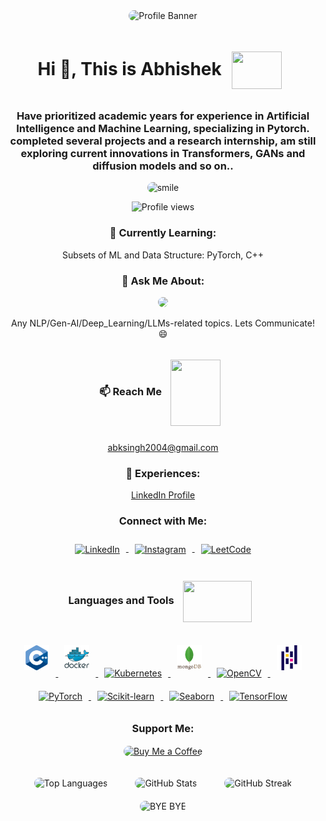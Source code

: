 <div align="center">
  <img src="https://github.com/user-attachments/assets/db6e5cd5-5e23-4ce6-be59-4bb21d202c3c" style="border-radius: 100px;" alt="Profile Banner"/>
  <h1 align="center">Hi 👋, This is Abhishek <img align="center" src="https://github.com/user-attachments/assets/bd5ea2a1-0cd8-4930-936e-0391dc3f24ea" height="60" width="80" style="margin: 10px;"/> </h1>
  <h3 align="center">Have prioritized academic years for experience in Artificial Intelligence and Machine Learning, specializing in Pytorch. completed several projects and a research internship, am still exploring current innovations in Transformers, GANs and diffusion models and so on..</h3>
  <img src="https://github.com/user-attachments/assets/0736c007-0472-498d-b111-89e23b10c9fc" style="border-radius: 10px;" alt="smile"/>
  <p align="center">
    <img src="https://komarev.com/ghpvc/?username=abhi2april&label=Profile%20views&color=0e75b6&style=flat" alt="Profile views" />
  </p>
  <h3 align="center">🌱 Currently Learning:</h3>
  <p align="center">Subsets of ML and Data Structure: PyTorch, C++</p>
  <h3 align="center">💬 Ask Me About:</h3>
  <img src="https://github.com/user-attachments/assets/31fd09e3-38e9-4c0f-8fe1-3b1565dde079" style="border-radius: 100px;" />
  <p align="center">Any NLP/Gen-AI/Deep_Learning/LLMs-related topics. Lets Communicate! 😄</p>
  <h3 align="center">📫 Reach Me <img align="center" src="https://github.com/user-attachments/assets/750c2b49-9fbe-4cf7-ac10-e75384fd007f" height="105.6" width="80" style="margin: 10px;"/> </h3>
  <p align="center"><a href="mailto:abksingh2004@gmail.com">abksingh2004@gmail.com</a></p>
  <h3 align="center">📄 Experiences:</h3>
  <p align="center"><a href="https://www.linkedin.com/in/abhishek-singh-6b6597209/" target="_blank">LinkedIn Profile</a></p>
</div>
<h3 align="center">Connect with Me:</h3>
<p align="center">
  <a href="https://linkedin.com/in/abhishek-singh202220260204" target="_blank">
    <img align="center" src="https://raw.githubusercontent.com/rahuldkjain/github-profile-readme-generator/master/src/images/icons/Social/linked-in-alt.svg" alt="LinkedIn" height="30" width="40" style="margin: 10px;"/>
  </a>
  <a href="https://instagram.com/shek.fillms" target="_blank">
    <img align="center" src="https://raw.githubusercontent.com/rahuldkjain/github-profile-readme-generator/master/src/images/icons/Social/instagram.svg" alt="Instagram" height="30" width="40" style="margin: 10px;"/>
  </a>
  <a href="https://www.leetcode.com/jessepinkmam" target="_blank">
    <img align="center" src="https://raw.githubusercontent.com/rahuldkjain/github-profile-readme-generator/master/src/images/icons/Social/leet-code.svg" alt="LeetCode" height="30" width="40" style="margin: 10px;"/>
  </a>
</p>
<h3 align="center">Languages and Tools <img align="center" src="https://github.com/user-attachments/assets/41671c39-db35-4bde-94ce-f3b2f044b895" height="66" width="110" style="margin: 10px;"/> </h3>
<p align="center">
  <a href="https://www.w3schools.com/cpp/" target="_blank" rel="noreferrer">
    <img src="https://raw.githubusercontent.com/devicons/devicon/master/icons/cplusplus/cplusplus-original.svg" alt="C++" width="40" height="40" style="margin: 10px;"/>
  </a>
  <a href="https://www.docker.com/" target="_blank" rel="noreferrer">
    <img src="https://raw.githubusercontent.com/devicons/devicon/master/icons/docker/docker-original-wordmark.svg" alt="Docker" width="40" height="40" style="margin: 10px;"/>
  </a>
  <a href="https://kubernetes.io" target="_blank" rel="noreferrer">
    <img src="https://www.vectorlogo.zone/logos/kubernetes/kubernetes-icon.svg" alt="Kubernetes" width="40" height="40" style="margin: 10px;"/>
  </a>
  <a href="https://www.mongodb.com/" target="_blank" rel="noreferrer">
    <img src="https://raw.githubusercontent.com/devicons/devicon/master/icons/mongodb/mongodb-original-wordmark.svg" alt="MongoDB" width="40" height="40" style="margin: 10px;"/>
  </a>
  <a href="https://opencv.org/" target="_blank" rel="noreferrer">
    <img src="https://www.vectorlogo.zone/logos/opencv/opencv-icon.svg" alt="OpenCV" width="40" height="40" style="margin: 10px;"/>
  </a>
  <a href="https://pandas.pydata.org/" target="_blank" rel="noreferrer">
    <img src="https://raw.githubusercontent.com/devicons/devicon/2ae2a900d2f041da66e950e4d48052658d850630/icons/pandas/pandas-original.svg" alt="Pandas" width="40" height="40" style="margin: 10px;"/>
  </a>
  <a href="https://pytorch.org/" target="_blank" rel="noreferrer">
    <img src="https://www.vectorlogo.zone/logos/pytorch/pytorch-icon.svg" alt="PyTorch" width="40" height="40" style="margin: 10px;"/>
  </a>
  <a href="https://scikit-learn.org/" target="_blank" rel="noreferrer">
    <img src="https://upload.wikimedia.org/wikipedia/commons/0/05/Scikit_learn_logo_small.svg" alt="Scikit-learn" width="40" height="40" style="margin: 10px;"/>
  </a>
  <a href="https://seaborn.pydata.org/" target="_blank" rel="noreferrer">
    <img src="https://seaborn.pydata.org/_images/logo-mark-lightbg.svg" alt="Seaborn" width="40" height="40" style="margin: 10px;"/>
  </a>
  <a href="https://www.tensorflow.org" target="_blank" rel="noreferrer">
    <img src="https://www.vectorlogo.zone/logos/tensorflow/tensorflow-icon.svg" alt="TensorFlow" width="40" height="40" style="margin: 10px;"/>
  </a>
</p>
<h3 align="center">Support Me:</h3>
<p align="center">
  <a href="https://www.buymeacoffee.com/abksingh2003">
    <img align="center" src="https://cdn.buymeacoffee.com/buttons/v2/default-yellow.png" height="50" width="210" alt="Buy Me a Coffee" style="border-radius: 10px;"/>
  </a>
</p>
<div align="center">
  <img src="https://github-readme-stats.vercel.app/api/top-langs?username=abhi2april&show_icons=true&locale=en&layout=compact" alt="Top Languages" style="margin: 20px; border-radius: 10px;"/>
  <img src="https://github-readme-stats.vercel.app/api?username=abhi2april&show_icons=true&locale=en" alt="GitHub Stats" style="margin: 20px; border-radius: 10px;"/>
  <img src="https://github-readme-streak-stats.herokuapp.com/?user=abhi2april" alt="GitHub Streak" style="margin: 20px; border-radius: 10px;"/>
  
</div>
<div align="center">
  <img src="https://github.com/user-attachments/assets/65cc14a9-7876-4c1d-839d-df49a855490b" style="border-radius: 10px;" alt="BYE BYE"/>
</div>
  

